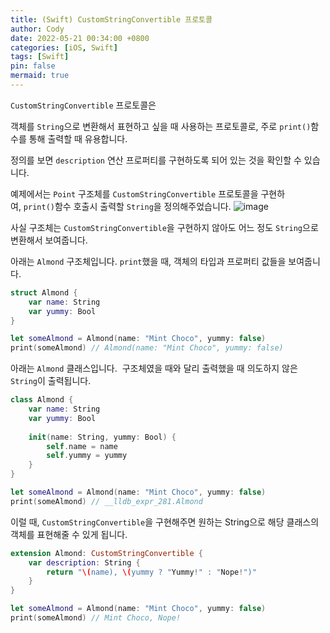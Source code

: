 ```yaml
---
title: (Swift) CustomStringConvertible 프로토콜
author: Cody
date: 2022-05-21 00:34:00 +0800
categories: [iOS, Swift]
tags: [Swift]
pin: false
mermaid: true
---
```


`CustomStringConvertible` 프로토콜은

객체를 `String`으로 변환해서 표현하고 싶을 때 사용하는 프로토콜로, 주로 `print()`함수를 통해 출력할 때 유용합니다.

정의를 보면 `description` 연산 프로퍼티를 구현하도록 되어 있는 것을 확인할 수 있습니다.

예제에서는 `Point` 구조체를 `CustomStringConvertible` 프로토콜을 구현하여, `print()`함수 호출시 출력할 `String`을 정의해주었습니다.
![image](https://github.com/swiftycody/swiftycody.github.io/assets/9062513/16a6cfd6-2909-411e-a929-a0f4498e9494)

사실 구조체는 `CustomStringConvertible`을 구현하지 않아도 어느 정도 `String`으로 변환해서 보여줍니다.

아래는 `Almond` 구조체입니다. `print`했을 때, 객체의 타입과 프로퍼티 값들을 보여줍니다.

```swift
struct Almond {
    var name: String
    var yummy: Bool
}

let someAlmond = Almond(name: "Mint Choco", yummy: false)
print(someAlmond) // Almond(name: "Mint Choco", yummy: false)
```

아래는 `Almond` 클래스입니다.  구조체였을 때와 달리 출력했을 때 의도하지 않은 `String`이 출력됩니다.

```swift
class Almond {
    var name: String
    var yummy: Bool
    
    init(name: String, yummy: Bool) {
        self.name = name
        self.yummy = yummy
    }
}

let someAlmond = Almond(name: "Mint Choco", yummy: false)
print(someAlmond) // __lldb_expr_281.Almond
```

이럴 때, `CustomStringConvertible`을 구현해주면 원하는 String으로 해당 클래스의 객체를 표현해줄 수 있게 됩니다.

```swift
extension Almond: CustomStringConvertible {
    var description: String {
        return "\(name), \(yummy ? "Yummy!" : "Nope!")"
    }
}

let someAlmond = Almond(name: "Mint Choco", yummy: false)
print(someAlmond) // Mint Choco, Nope!
```